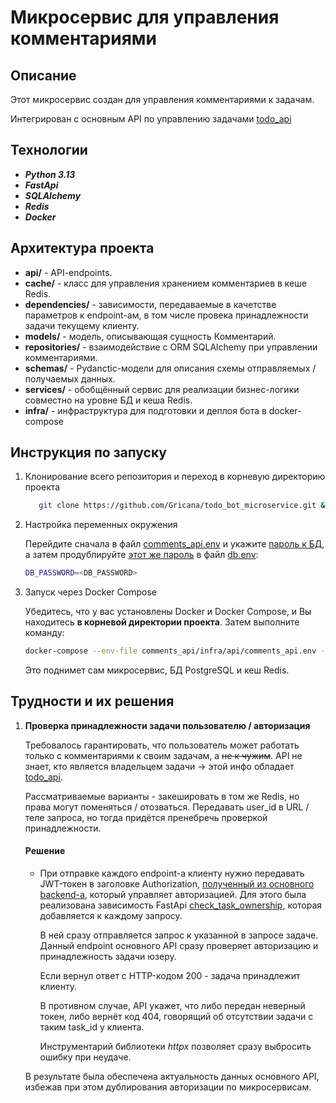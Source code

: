 # Микросервис для управления комментариями

## Описание
Этот микросервис создан для управления комментариями к задачам.

Интегрирован с основным API по управлению задачами [todo_api](https://github.com/Gricana/todo_bot_microservice/tree/main/todo_api)

## Технологии

* _**Python 3.13**_
* **_FastApi_**
* **_SQLAlchemy_**
* _**Redis**_
* **_Docker_**

## Архитектура проекта

* **api/** - API-endpoints.
* **cache/** - класс для управления хранением комментариев в кеше Redis.
* **dependencies/** - зависимости, передаваемые в качетстве параметров к 
  endpoint-ам, в том числе провека принадлежности задачи текущему клиенту.
* **models/** - модель, описывающая сущность Комментарий.
* **repositories/** - взаимодействие с ORM SQLAlchemy при управлении 
  комментариями.
* **schemas/** - Pydanctic-модели для описания схемы отправляемых / 
  получаемых данных.
* **services/** - обобщённый сервис для реализации бизнес-логики совместно 
  на уровне БД и кеша Redis.
* **infra/** - инфраструктура для подготовки и деплоя бота в docker-compose

## Инструкция по запуску

1. Клонирование всего репозитория и переход в корневую директорию проекта
    ```bash 
       git clone https://github.com/Gricana/todo_bot_microservice.git && cd todo_bot_microservice
    ```

2. Настройка переменных окружения

   Перейдите сначала в файл [comments_api.env](https://github.com/Gricana/todo_bot_microservice/blob/main/comments_api/infra/api/comments_api.env) и
   укажите [пароль к БД](https://github.com/Gricana/todo_bot_microservice/blob/4fe7d93f5809100fa4602f5f850c19d879ad844b/comments_api/infra/api/comments_api.env#L7),
   а затем продублируйте [этот же пароль](https://github.com/Gricana/todo_bot_microservice/blob/4fe7d93f5809100fa4602f5f850c19d879ad844b/comments_api/infra/db/db.env#L3) в файл [db.env](https://github.com/Gricana/todo_bot_microservice/blob/main/comments_api/infra/db/db.env):

    ```bash 
    DB_PASSWORD=<DB_PASSWORD>
    ```
3. Запуск через Docker Compose

   Убедитесь, что у вас установлены Docker и Docker Compose, и Вы
   находитесь **в корневой директории проекта**.
   Затем выполните команду:

    ```bash
    docker-compose --env-file comments_api/infra/api/comments_api.env -f comments_api/infra/docker/docker-compose.comments.yml up -d
    ```

   Это поднимет сам микросервис, БД PostgreSQL и кеш Redis.

## Трудности и их решения

1. **Проверка принадлежности задачи пользователю / авторизация**

   Требовалось гарантировать, что пользователь может работать только с 
   комментариями к своим задачам, а ~~не к чужим~~. API не знает, кто 
   является владельцем задачи -> этой инфо обладает [todo_api](https://github.com/Gricana/todo_bot_microservice/tree/main/todo_api).
   
   Рассматриваемые варианты - закешировать в том же Redis, но права могут поменяться / отозваться. 
   Передавать user_id в URL / теле запроса, но тогда придётся пренебречь проверкой принадлежности.

   #### Решение

    - При отправке каждого endpoint-a клиенту нужно передавать JWT-токен в 
      заголовке Authorization, [полученный из основного backend-a](https://github.com/Gricana/todo_bot_microservice/blob/4fe7d93f5809100fa4602f5f850c19d879ad844b/todo_api/users/urls.py#L10), 
      который управляет авторизацией.
      Для этого была реализована зависимость FastApi [check_task_ownership](https://github.com/Gricana/todo_bot_microservice/blob/4fe7d93f5809100fa4602f5f850c19d879ad844b/comments_api/dependencies/auth.py#L21), 
      которая добавляется к каждому запросу. 
   
      В ней сразу отправляется запрос к указанной в запросе задаче. 
      Данный endpoint основного API сразу проверяет авторизацию и 
      принадлежность задачи юзеру.
   
      Если вернул ответ с HTTP-кодом 200 - задача принадлежит клиенту. 
      
      В противном случае, API укажет, что либо передан неверный токен, либо 
      вернёт код 404, говорящий об отсутствии задачи с таким task_id у клиента.
      
      Инструментарий библиотеки _httpx_ позволяет сразу выбросить ошибку при неудаче.
   
   В результате была обеспечена актуальность данных основного API, 
   избежав при этом дублирования авторизации по микросервисам.
